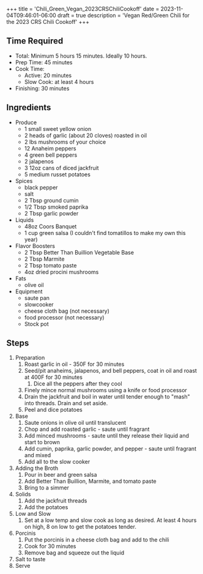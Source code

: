 +++
title = 'Chili_Green_Vegan_2023CRSChiliCookoff'
date = 2023-11-04T09:46:01-06:00
draft = true
description = 'Vegan Red/Green Chili for the 2023 CRS Chili Cookoff'
+++

## Time Required
* Total: Minimum 5 hours 15 minutes. Ideally 10 hours.
* Prep Time: 45 minutes
* Cook Time:
  * Active: 20 minutes
  * Slow Cook: at least 4 hours
* Finishing: 30 minutes


## Ingredients
* Produce
  * 1 small sweet yellow onion
  * 2 heads of garlic (about 20 cloves) roasted in oil
  * 2 lbs mushrooms of your choice
  * 12 Anaheim peppers
  * 4 green bell peppers
  * 2 jalapenos
  * 3 12oz cans of diced jackfruit
  * 5 medium russet potatoes
* Spices
  * black pepper
  * salt
  * 2 Tbsp ground cumin
  * 1/2 Tbsp smoked paprika
  * 2 Tbsp garlic powder
* Liquids
  * 48oz Coors Banquet
  * 1 cup green salsa (I couldn't find tomatillos to make my own this year)
* Flavor Boosters
  * 2 Tbsp Better Than Buillion Vegetable Base
  * 2 Tbsp Marmite
  * 2 Tbsp tomato paste
  * 4oz dried procini mushrooms
* Fats
  * olive oil
* Equipment
  * saute pan
  * slowcooker
  * cheese cloth bag (not necessary)
  * food processor (not necessary)
  * Stock pot

## Steps
1. Preparation
   1. Roast garlic in oil - 350F for 30 minutes
   2. Seed/pit anaheims, jalapenos, and bell peppers, coat in oil and roast at 400F for 30 minutes
      1. Dice all the peppers after they cool
   3. Finely mince normal mushrooms using a knife or food processor
   4. Drain the jackfruit and boil in water until tender enough to "mash" into threads. Drain and set aside.
   5. Peel and dice potatoes
2. Base
   1. Saute onions in olive oil until translucent
   2. Chop and add roasted garlic - saute until fragrant
   3. Add minced mushrooms - saute until they release their liquid and start to brown
   4. Add cumin, paprika, garlic powder, and pepper - saute until fragrant and mixed
   5. Add all to the slow cooker
3. Adding the Broth
   1. Pour in beer and green salsa
   2. Add Better Than Buillion, Marmite, and tomato paste
   3. Bring to a simmer
4. Solids
   1. Add the jackfruit threads
   2. Add the potatoes
5. Low and Slow
   1. Set at a low temp and slow cook as long as desired. At least 4 hours on high, 8 on low to get the potatoes tender.
6. Porcinis
   1. Put the porcinis in a cheese cloth bag and add to the chili
   2. Cook for 30 minutes
   3. Remove bag and squeeze out the liquid
7. Salt to taste
8. Serve